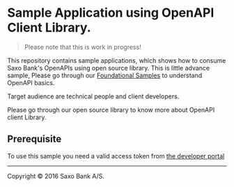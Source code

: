 # Sample Application using OpenAPI Client Library.

> Please note that this is work in progress!

This repository contains sample applications, which shows how to consume Saxo Bank's OpenAPIs using open source library.
This is little advance sample, Please go through our [Foundational Samples](FoundationalSamples) to understand OpenAPI basics.

Target audience are technical people and client developers.

Please go through our open source library to know more about OpenAPI client Library.


## Prerequisite
To use this sample you need a valid access token from [the developer portal](https://developer.saxobank.com/sim/openapi/portal/)

---
Copyright © 2016 Saxo Bank A/S.
